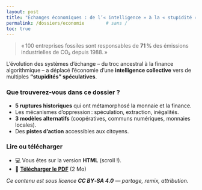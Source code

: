 ```yaml
---
layout: post
title: "Échanges économiques : de l’« intelligence » à la « stupidité » économiques"
permalink: /dossiers/economie        # sans /
toc: true
---
```


> « 100 entreprises fossiles sont responsables de **71 %** des émissions industrielles de CO₂ depuis 1988. »

L’évolution des systèmes d’échange – du troc ancestral à la finance algorithmique – a déplacé l’économie d’une **intelligence collective** vers de multiples **“stupidités” spéculatives**.

### Que trouverez‑vous dans ce dossier ?
- **5 ruptures historiques** qui ont métamorphosé la monnaie et la finance.
- Les mécanismes d’oppression : spéculation, extraction, inégalités.
- **3 modèles alternatifs** (coopératives, communs numériques, monnaies locales).
- Des **pistes d’action** accessibles aux citoyens.

### Lire ou télécharger
- 💻 Vous êtes sur la version **HTML** (scroll !).
- 📄 **[Télécharger le PDF](dossier.pdf)** (2 Mo)

_Ce contenu est sous licence **CC BY‑SA 4.0** — partage, remix, attribution._
